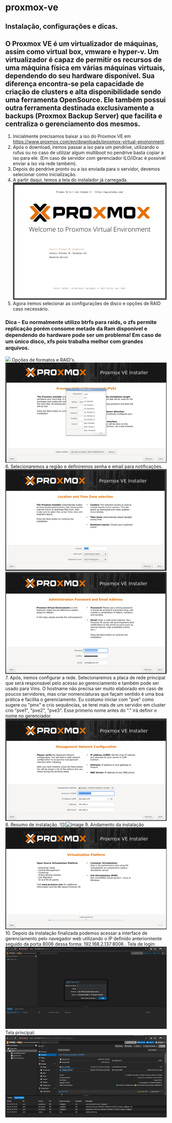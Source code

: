 # proxmox-ve
## Instalação, configurações e dicas.

## O Proxmox VE é um virtualizador de máquinas, assim como virtual box, vmware e hyper-v. Um virtualizador é capaz de permitir os recursos de uma máquina física em várias máquinas virtuais, dependendo do seu hardware disponível. Sua diferença encontra-se pela capacidade de criação de clusters e alta disponibilidade sendo uma ferramenta OpenSource. Ele também possui outra ferramenta destinada exclusivamente a backups (Proxmox Backup Server) que facilita e centraliza o gerenciamento dos mesmos.

1. Inicialmente precisamos baixar a iso do Proxmox VE em https://www.proxmox.com/en/downloads/proxmox-virtual-environment.
2. Após o download, iremos passar a iso para um pendrive, utilizando o rufus ou no caso de utilizar algum multiboot no pendrive basta copiar a iso para ele. (Em caso de servidor com gerenciador ILO/iDrac é possivel enviar a iso via rede também).
3. Depois do pendrive pronto ou a iso enviada para o servidor, devemos selecionar como inicialização.
4. A partir daqui, temos a tela do instalador já carregada.
![](https://github.com/sousa-97/proxmox-ve/blob/main/Captura%20de%20tela%202024-12-02%20073657.png?raw=true)
5. Agora iremos selecionar as configurações de disco e opções de RAID caso necessário.
### Dica - Eu normalmente utilizo btrfs para raids, o zfs permite replicação porém consome metade da Ram disponível e dependendo do hardware pode ser um problema! Em caso de um único disco, xfs pois trabalha melhor com grandes arquivos.
![](https://github.com/user-attachments/assets/41ee8f9c-3d77-44c7-810c-f01e73acfeed)
Opções de formatos e RAID's.
![](https://github.com/sousa-97/proxmox-ve/blob/main/Captura%20de%20tela%202024-12-02%20074537.png?raw=true)
6. Selecionaremos a região e definiremos senha e email para notificações.
![](https://github.com/sousa-97/proxmox-ve/blob/main/Captura%20de%20tela%202024-12-02%20074703.png?raw=true)
![](https://github.com/sousa-97/proxmox-ve/blob/main/Captura%20de%20tela%202024-12-02%20074713.png?raw=true)
7. Após, iremos configurar a rede. Selecionaremos a placa de rede principal que será responsável pelo acesso ao gerenciamento e também pode ser usado para Vms.
O hostname não precisa ser muito elaborado em caso de poucos servidores, mas criar nomenclaturas que façam sentido é uma boa prática e facilita o gerenciamento. Eu costumo iniciar com "pve" como sugere ou "pmx" e crio sequências, se terei mais de um servidor em cluster crio "pve1", "pve2", "pve3". Esse primerio nome antes do "." irá definir o nome no gerenciador.
![](https://github.com/sousa-97/proxmox-ve/blob/main/Captura%20de%20tela%202024-12-02%20074721.png?raw=true)
8. Resumo de instalação.
![](![image](https://github.com/user-attachments/assets/076d79b3-2a40-477d-afed-08af80ebf52d)
9. Andamento da instalação
![](https://github.com/sousa-97/proxmox-ve/blob/main/Captura%20de%20tela%202024-12-02%20074754.png?raw=true)
10. Depois da instalação finalizada podemos acessar a interface de gerenciamento pelo navegador web utilizando o IP definido anteriormente seguido da porta 8006 dessa forma: 192.168.2.137:8006 .
Tela de login:
![](https://github.com/sousa-97/proxmox-ve/blob/main/Captura%20de%20tela%202024-12-05%20191712.png?raw=true)
Tela principal:
![](https://github.com/sousa-97/proxmox-ve/blob/main/Captura%20de%20tela%202024-12-05%20191759.png)
